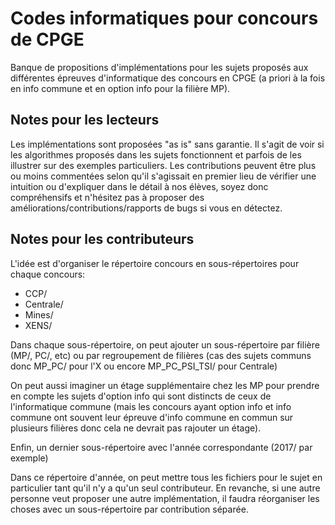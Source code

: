 # Codes informatiques pour concours de CPGE

Banque de propositions d'implémentations pour les sujets proposés aux 
différentes épreuves d'informatique des concours en CPGE (a priori à la fois 
en info commune et en option info pour la filière MP).

## Notes pour les lecteurs

Les implémentations sont proposées "as is" sans garantie. Il s'agit de voir si 
les algorithmes proposés dans les sujets fonctionnent et parfois de les 
illustrer sur des exemples particuliers. Les contributions peuvent être plus 
ou moins commentées selon qu'il s'agissait en premier lieu de vérifier une 
intuition ou d'expliquer dans le détail à nos élèves, soyez donc compréhensifs 
et n'hésitez pas à proposer des améliorations/contributions/rapports de bugs 
si vous en détectez.

## Notes pour les contributeurs

L'idée est d'organiser le répertoire concours en sous-répertoires pour chaque concours:
* CCP/
* Centrale/
* Mines/
* XENS/

Dans chaque sous-répertoire, on peut ajouter un sous-répertoire par filière 
(MP/, PC/, etc) ou par regroupement de filières (cas des sujets communs donc 
MP_PC/ pour l'X ou encore MP_PC_PSI_TSI/ pour Centrale)

On peut aussi imaginer un étage supplémentaire chez les MP pour prendre en 
compte les sujets d'option info qui sont distincts de ceux de l'informatique 
commune (mais les concours ayant option info et info commune ont souvent leur 
épreuve d'info commune en commun sur plusieurs filières donc cela ne devrait 
pas rajouter un étage).

Enfin, un dernier sous-répertoire avec l'année correspondante (2017/ par exemple)

Dans ce répertoire d'année, on peut mettre tous les fichiers pour le sujet en 
particulier tant qu'il n'y a qu'un seul contributeur. En revanche, si une 
autre personne veut proposer une autre implémentation, il faudra réorganiser 
les choses avec un sous-répertoire par contribution séparée.
